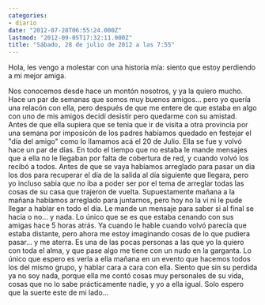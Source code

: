 ```yaml
---
categories:
- diario
date: "2012-07-28T06:55:24.000Z"
lastmod: "2012-09-05T17:32:11.000Z"
title: "Sábado, 28 de julio de 2012 a las 7:55"
---
```


Hola, les vengo a molestar con una historia mí­a: siento que estoy perdiendo a mi mejor amiga.

Nos conocemos desde hace un montón nosotros, y ya la quiero mucho. Hace un par de semanas que somos muy buenos amigos... pero yo querí­a una relacón con ella, pero después de que me entere de que estaba en algo con uno de mis amigos decidí­ desistir pero quedarme con su amistad. Antes de que ella supiera que se tenia que ir de visita a otra provincia por una semana por imposicón de los padres habí­amos quedado en festejar el "dí­a del amigo" como lo llamamos acá el 20 de Julio. Ella se fue y volvó hace un par de dí­as. En todo el tiempo que no estaba le mande mensajes que a ella no le llegaban por falta de cobertura de red,  y cuando volvó los recibó a todos. Antes de que se vaya habí­amos arreglado para pasar un dia los dos para recuperar el dí­a de la salida al dí­a siguiente que llegara, pero yo incluso sabia que no iba a poder ser por el tema de arreglar todas las cosas de su casa que trajeron de vuelta. Supuestamente mañana a la mañana habí­amos arreglado para juntarnos, pero hoy no la vi ni le pude llegar a hablar en todo el dí­a. Le mande un mensaje para saber si al final se hacia o no... y nada. Lo único que se es que estaba cenando con sus amigas hace 5 horas atrás. Ya cuando le hable cuando volvó parecí­a que estaba distante, pero ahora me estoy imaginando cosas de lo que pudiera pasar... y me aterra. Es una de las pocas personas a las que yo la quiero con toda el alma, y que pase algo me tiene con un nudo en la garganta. Lo único que espero es verla a ella mañana en un evento que hacemos todos los del mismo grupo, y hablar cara a cara con ella. Siento que sin su perdida ya no soy nada, porque ella me contó cosas muy personales de su vida, cosas que no lo sabe prácticamente nadie, y yo a ella igual. Solo espero que la suerte este de mi lado...